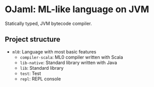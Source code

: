 # OJaml: ML-like language on JVM

Statically typed, JVM bytecode compiler.


## Project structure

* `ml0`: Language with most basic features
  * `compiler-scala`: ML0 compiler written with Scala
  * `lib-native`: Standard library written with Java
  * `lib`: Standard library
  * `test`: Test
  * `repl`: REPL console

```
